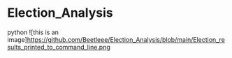 # Election_Analysis
python 
![this is an image]https://github.com/Beetleee/Election_Analysis/blob/main/Election_results_printed_to_command_line.png

